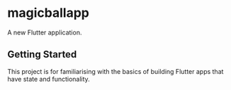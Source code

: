 # magicballapp

A new Flutter application.

## Getting Started

This project is for familiarising with the basics of building Flutter apps that have state and functionality.
